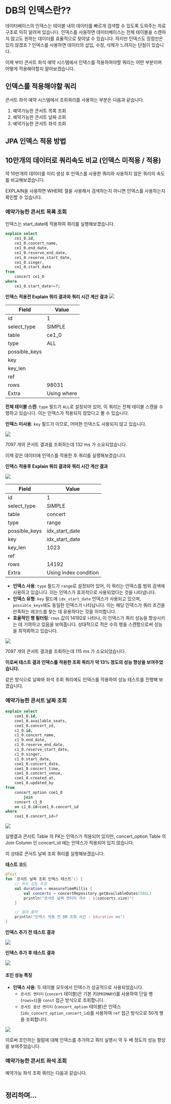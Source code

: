 # DB의 인덱스란??
데이터베이스의 인덱스는 테이블 내의 데이터를 빠르게 검색할 수 있도록 도와주는 자료구조로 익히 알려져 있습니다.
인덱스를 사용하면 데이터베이스는 전체 테이블을 스캔하지 않고도 원하는 데이터를 효율적으로 찾아낼 수 있습니다. 
하지만 인덱스도 장점만은 있지 않겠죠 ? 인덱스를 사용하면 데이터의 삽입, 수정, 삭제가 느려지는 단점이 있습니다.

이제 부터 콘서트 좌석 예약 시스템에서 인덱스를 적용하여야할 쿼리는 어떤 부분이며 어떻게 적용해야할지 알아보겠습니다.

## 인덱스를 적용해야할 쿼리

콘서트 좌석 예약 시스템에서 조회쿼리를 사용하는 부분은 다음과 같습니다.

1. 예약가능한 콘서트 목록 조회
2. 예약가능한 콘서트 날짜 조회
3. 예약가능한 콘서트 좌석 조회

## JPA 인덱스 적용 방법


## 10만개의 데이터로 쿼리속도 비교 (인덱스 미적용 / 적용)

약 10만개의 데이터를 미리 생성 후 인덱스를 사용한 쿼리와 사용하지 않은 쿼리의 속도를 비교해보겠습니다.

EXPLAIN을 사용하면 WHERE 절을 사용해서 검색하는지 아니면 인덱스를 사용하는지 확인할 수 있습니다.

### 예약가능한 콘서트 목록 조회

인덱스는 start_date에 적용하여 쿼리를 실행해보겠습니다.

```sql
explain select
    ce1_0.id,
    ce1_0.concert_name,
    ce1_0.end_date,
    ce1_0.reserve_end_date,
    ce1_0.reserve_start_date,
    ce1_0.singer,
    ce1_0.start_date
from
    concert ce1_0
where
    ce1_0.start_date>=?;
```

**인덱스 적용전 Explain 쿼리 결과와 쿼리 시간 계산 결과**
![](https://velog.velcdn.com/images/asdcz11/post/2676dbcd-3517-424d-99ad-fec166a5d87b/image.png)

| Field         | Value    |
|---------------|----------|
| id            | 1        |
| select_type   | SIMPLE   |
| table         | ce1_0    |
| type          | ALL      |
| possible_keys | <null>   |
| key           | <null>   |
| key_len       | <null>   |
| ref           | <null>   |
| rows          | 98031    |
| Extra         | Using where |

**전체 테이블 스캔**: `type` 필드가 `ALL`로 설정되어 있어, 이 쿼리는 전체 테이블 스캔을 수행하고 있습니다. 이는 인덱스가 적용되지 않았다고 볼 수 있습니다.

**인덱스 미사용**: `key` 필드가 <null>이므로, 어떠한 인덱스도 사용되지 않고 있습니다.

![](https://velog.velcdn.com/images/asdcz11/post/0478f21c-6a8c-4e83-a5fb-659eeaf71169/image.png)

7097 개의 콘서트 결과를 조회하는데 132 ms 가 소요되었습니다.

이제 같은 데이터에 인덱스를 적용한 후 쿼리를 실행해보겠습니다.

**인덱스 적용후 Explain 쿼리 결과와 쿼리 시간 계산 결과**

![](https://velog.velcdn.com/images/asdcz11/post/9d41738a-96e3-49ec-8cf2-f7ec3db4d061/image.png)

| Field         | Value             |
|---------------|-------------------|
| id            | 1                 |
| select_type   | SIMPLE            |
| table         | concert           |
| type          | range             |
| possible_keys | idx_start_date    |
| key           | idx_start_date    |
| key_len       | 1023              |
| ref           | <null>            |
| rows          | 14192             |
| Extra         | Using index condition |


- **인덱스 사용**: `type` 필드가 `range`로 설정되어 있어, 이 쿼리는 인덱스를 범위 검색에 사용하고 있습니다. 이는 인덱스가 효과적으로 사용되었다는 것을 나타냅니다.
- **인덱스 유형**: `key` 필드에 `idx_start_date` 인덱스가 사용되고 있으며, `possible_keys`에도 동일한 인덱스가 나타납니다. 이는 해당 인덱스가 쿼리 조건을 만족하는 레코드를 찾는 데 유용하다는 것을 의미합니다.
- **효율적인 행 필터링**: `rows` 값이 14192로 나타나, 이 인덱스가 쿼리 성능을 향상시키는 데 기여하고 있음을 보여줍니다. 상대적으로 적은 수의 행을 스캔함으로써 성능을 최적화하고 있습니다.

![](https://velog.velcdn.com/images/asdcz11/post/8c016853-3fe7-45f1-b8dd-eecf7ea6b9da/image.png)

7097 개의 콘서트 결과를 조회하는데 115 ms 가 소요되었습니다.

**이로써 테스트 결과 인덱스를 적용한 조회 쿼리가 약 13% 정도의 성능 향상을 보여주었습니다.**

같은 방식으로 날짜와 좌석 조회 쿼리에도 인덱스를 적용하여 성능 테스트를 진행해 보겠습니다.

### 예약가능한 콘서트 날짜 조회

```sql
explain select
    coe1_0.id,
    coe1_0.available_seats,
    coe1_0.concert_id,
    c1_0.id,
    c1_0.concert_name,
    c1_0.end_date,
    c1_0.reserve_end_date,
    c1_0.reserve_start_date,
    c1_0.singer,
    c1_0.start_date,
    coe1_0.concert_date,
    coe1_0.concert_time,
    coe1_0.concert_venue,
    coe1_0.created_at,
    coe1_0.updated_by
from
    concert_option coe1_0
        join
    concert c1_0
    on c1_0.id=coe1_0.concert_id
where
    coe1_0.concert_id=?
```

![](https://velog.velcdn.com/images/asdcz11/post/58408fae-2b84-4ef4-a2c8-f2f8abbb7958/image.png)

실행결과 콘서트 Table 의 PK는 인덱스가 적용되어 있지만, concert_option Table 의 Join Column 인 concert_id 에는 인덱스가 적용되어 있지 않습니다.

이 상태로 콘서트 날짜 조회 쿼리를 실행해보겠습니다. 

**테스트 코드**

```kotlin
@Test
fun `콘서트 날짜 조회 인덱스 테스트`() { 
    // 쿼리 성능 측정
    val duration = measureTimeMillis {
        val concerts = concertRepository.getAvailableDates(501L)
        println("콘서트 날짜 엔티티 개수 : ${concerts.size}")
    }

    // 결과 출력
    println("인덱스 적용 전 DB 조회 시간 : $duration ms")
}
```

**인덱스 추가 전 테스트 결과**

![](https://velog.velcdn.com/images/asdcz11/post/c425eb06-c5dd-410d-b066-7d68433039b4/image.png)

**인덱스 추가 후 테스트 결과**

![](https://velog.velcdn.com/images/asdcz11/post/f4e1537e-c247-4b73-9f2e-b7eb8009af53/image.png)


#### 조인 성능 특징
- **인덱스 사용**: 두 테이블 모두에서 인덱스가 성공적으로 사용되었습니다.
    - `콘서트 엔티티` (`concert` 테이블)은 기본 키(`PRIMARY`)를 사용하여 단일 행(`rows=1`)을 `const` 접근 방식으로 조회합니다.
    - `콘서트 옵션 엔티티` (`concert_option` 테이블)은 인덱스(`idx_concert_option_concert_id`)를 사용하여 `ref` 접근 방식으로 50개 행을 조회합니다.


![](https://velog.velcdn.com/images/asdcz11/post/94532246-8b5a-4a3e-81cd-4977f7b78848/image.png)

이로써 조인하는 컬럼에 대해 인덱스를 추가하고 쿼리 실행시 약 두 배 정도의 성능 향상을 보여주었습니다.


### 예약가능한 콘서트 좌석 조회

예약가능 좌석 조회 쿼리는 다음과 같습니다.

```sql


```

## 정리하며...